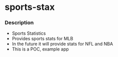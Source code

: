 # sports-stax #

### Description ###
* Sports Statistics
* Provides sports stats for MLB
* In the future it will provide stats for NFL and NBA
* This is a POC, example app
